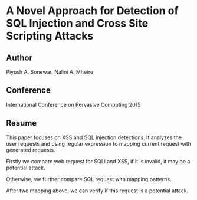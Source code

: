 # A Novel Approach for Detection of SQL Injection and Cross Site Scripting Attacks

## Author
Piyush A. Sonewar, Nalini A. Mhetre

## Conference
International Conference on Pervasive Computing 2015

## Resume
This paper focuses on XSS and SQL injection detections. It analyzes the user requests and using regular expression to mapping
current request with generated requests.

Firstly we compare web request for SQLi and XSS, if it is invalid, it may be a potential attack. 

Otherwise, we further compare SQL request with mapping patterns.

After two mapping above, we can verify if this request is a potential attack.
